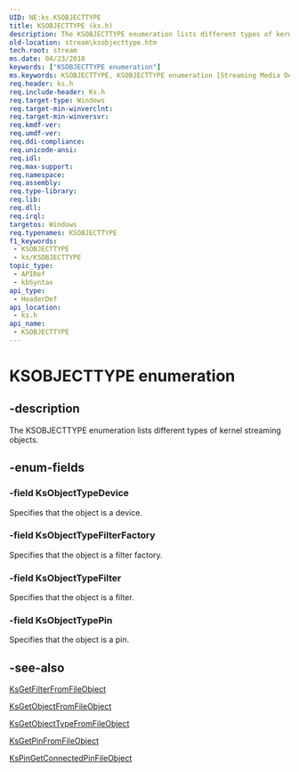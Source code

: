 ```yaml
---
UID: NE:ks.KSOBJECTTYPE
title: KSOBJECTTYPE (ks.h)
description: The KSOBJECTTYPE enumeration lists different types of kernel streaming objects.
old-location: stream\ksobjecttype.htm
tech.root: stream
ms.date: 04/23/2018
keywords: ["KSOBJECTTYPE enumeration"]
ms.keywords: KSOBJECTTYPE, KSOBJECTTYPE enumeration [Streaming Media Devices], KsObjectTypeDevice, KsObjectTypeFilter, KsObjectTypeFilterFactory, KsObjectTypePin, ks-struct_b8010334-0906-4d4b-8c65-b3919b7b8257.xml, ks/KSOBJECTTYPE, ks/KsObjectTypeDevice, ks/KsObjectTypeFilter, ks/KsObjectTypeFilterFactory, ks/KsObjectTypePin, stream.ksobjecttype
req.header: ks.h
req.include-header: Ks.h
req.target-type: Windows
req.target-min-winverclnt: 
req.target-min-winversvr: 
req.kmdf-ver: 
req.umdf-ver: 
req.ddi-compliance: 
req.unicode-ansi: 
req.idl: 
req.max-support: 
req.namespace: 
req.assembly: 
req.type-library: 
req.lib: 
req.dll: 
req.irql: 
targetos: Windows
req.typenames: KSOBJECTTYPE
f1_keywords:
 - KSOBJECTTYPE
 - ks/KSOBJECTTYPE
topic_type:
 - APIRef
 - kbSyntax
api_type:
 - HeaderDef
api_location:
 - ks.h
api_name:
 - KSOBJECTTYPE
---
```


# KSOBJECTTYPE enumeration


## -description

The KSOBJECTTYPE enumeration lists different types of kernel streaming objects.

## -enum-fields

### -field KsObjectTypeDevice

Specifies that the object is a device.

### -field KsObjectTypeFilterFactory

Specifies that the object is a filter factory.

### -field KsObjectTypeFilter

Specifies that the object is a filter.

### -field KsObjectTypePin

Specifies that the object is a pin.

## -see-also

<a href="/windows-hardware/drivers/ddi/ks/nf-ks-ksgetfilterfromfileobject">KsGetFilterFromFileObject</a>



<a href="/windows-hardware/drivers/ddi/ks/nf-ks-ksgetobjectfromfileobject">KsGetObjectFromFileObject</a>



<a href="/windows-hardware/drivers/ddi/ks/nf-ks-ksgetobjecttypefromfileobject">KsGetObjectTypeFromFileObject</a>



<a href="/windows-hardware/drivers/ddi/ks/nf-ks-ksgetpinfromfileobject">KsGetPinFromFileObject</a>



<a href="/windows-hardware/drivers/ddi/ks/nf-ks-kspingetconnectedpinfileobject">KsPinGetConnectedPinFileObject</a>


